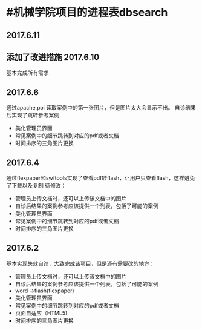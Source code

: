#机械学院项目的进程表dbsearch
=====
2017.6.11
------
添加了改进措施
2017.6.10
-----
基本完成所有需求

2017.6.6
------
通过apache.poi 读取案例中的第一张图片，但是图片太大会显示不出。
自诊结果后实现了跳转参考案例
* 美化管理员界面
* 常见案例中的细节跳转到对应的pdf或者文档
* 时间排序的三角图片更换

2017.6.4
------
通过flexpaper和swftools实现了查看pdf转flash，让用户只查看flash，这样避免了下载以及复制
待修改：
* 管理员上传文档时，还可以上传该文档中的图片
* 自诊后结果的案例参考应该提供一个列表，包括了可能的案例
* 美化管理员界面
* 常见案例中的细节跳转到对应的pdf或者文档
* 时间排序的三角图片更换


2017.6.2
-----
基本实现失效自诊，大致完成该项目，但是还有需要改的地方：
* 管理员上传文档时，还可以上传该文档中的图片
* 自诊后结果的案例参考应该提供一个列表，包括了可能的案例
* word ->flash(flexpaper)
* 美化管理员界面
* 常见案例中的细节跳转到对应的pdf或者文档
* 页面自适应（HTML5)
* 时间排序的三角图片更换
